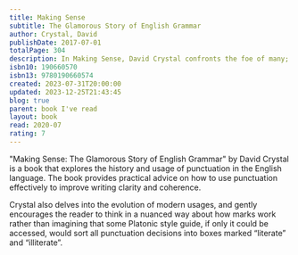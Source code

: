 ```yaml
---  
title: Making Sense  
subtitle: The Glamorous Story of English Grammar  
author: Crystal, David  
publishDate: 2017-07-01  
totalPage: 304  
description: In Making Sense, David Crystal confronts the foe of many; grammar. Once taught relentlessly to all students in the English-speaking world, grammar disappeared from most school curricula, so that terms such as "preposition" and "conjunction" now often confound children and adults alike. Explaining the nuts and bolts of grammar presents a special challenge, because - far more than is the case with spelling and punctuation - the subject is burdened with a centuries-old history of educational practice that many will recall as anything but glamorous. One of the world's foremost authorities on the English language, Crystal sets out to rid grammar of its undeserved reputation as a dry and intimidating subject, pointing out how essential grammar is to clear and effective speech and writing. He moves briskly through the stages by which children acquire grammar, along the way demystifying grammar's rules and irregularities and showing us how to navigate its snares and pitfalls. He offers the fascinating history of grammar, explaining how it has evolved from the first grammarians in ancient Greece to our 21st century digital environment of blogging, emailing, and texting. Many find grammar to be a daunting subject, but in this breezy, entertaining book, Crystal proves that grammar doesn't need to make us uneasy-we can all make sense of how we make sense.  
isbn10: 190660570  
isbn13: 9780190660574  
created: 2023-07-31T20:00:00  
updated: 2023-12-25T21:43:45  
blog: true  
parent: book I've read  
layout: book  
read: 2020-07  
rating: 7  
---  
```

  
"Making Sense: The Glamorous Story of English Grammar" by David Crystal is a book that explores the history and usage of punctuation in the English language. The book provides practical advice on how to use punctuation effectively to improve writing clarity and coherence.  
  
Crystal also delves into the evolution of modern usages, and gently encourages the reader to think in a nuanced way about how marks work rather than imagining that some Platonic style guide, if only it could be accessed, would sort all punctuation decisions into boxes marked “literate” and “illiterate”.  
